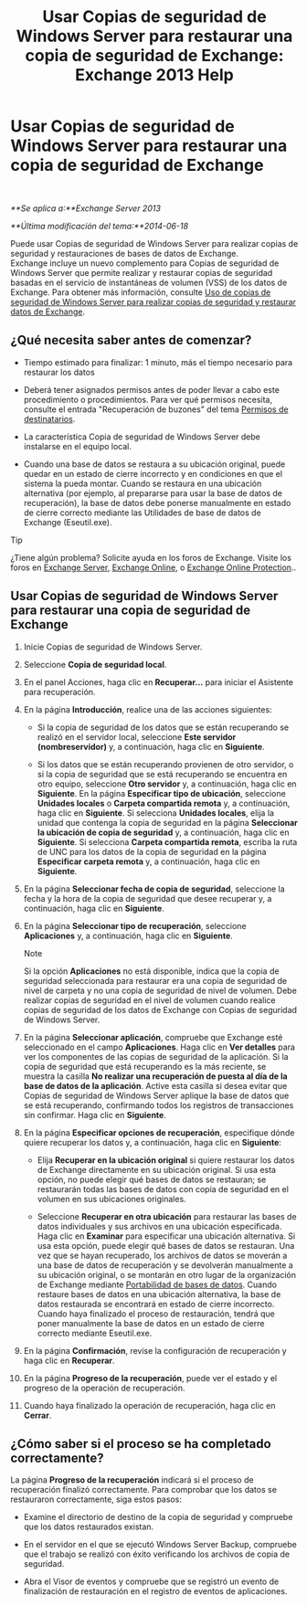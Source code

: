 ﻿---
title: 'Usar Copias de seguridad de Windows Server para restaurar una copia de seguridad de Exchange: Exchange 2013 Help'
TOCTitle: Usar Copias de seguridad de Windows Server para restaurar una copia de seguridad de Exchange
ms:assetid: 2d0f31dc-eb32-451a-8852-591269026506
ms:mtpsurl: https://technet.microsoft.com/es-es/library/Dd876864(v=EXCHG.150)
ms:contentKeyID: 48267937
ms.date: 05/22/2018
mtps_version: v=EXCHG.150
ms.translationtype: MT
---

# Usar Copias de seguridad de Windows Server para restaurar una copia de seguridad de Exchange

 

_**Se aplica a:**Exchange Server 2013_

_**Última modificación del tema:**2014-06-18_

Puede usar Copias de seguridad de Windows Server para realizar copias de seguridad y restauraciones de bases de datos de Exchange. Exchange incluye un nuevo complemento para Copias de seguridad de Windows Server que permite realizar y restaurar copias de seguridad basadas en el servicio de instantáneas de volumen (VSS) de los datos de Exchange. Para obtener más información, consulte [Uso de copias de seguridad de Windows Server para realizar copias de seguridad y restaurar datos de Exchange](using-windows-server-backup-to-back-up-and-restore-exchange-data-exchange-2013-help.md).

## ¿Qué necesita saber antes de comenzar?

  - Tiempo estimado para finalizar: 1 minuto, más el tiempo necesario para restaurar los datos

  - Deberá tener asignados permisos antes de poder llevar a cabo este procedimiento o procedimientos. Para ver qué permisos necesita, consulte el entrada "Recuperación de buzones" del tema [Permisos de destinatarios](recipients-permissions-exchange-2013-help.md).

  - La característica Copia de seguridad de Windows Server debe instalarse en el equipo local.

  - Cuando una base de datos se restaura a su ubicación original, puede quedar en un estado de cierre incorrecto y en condiciones en que el sistema la pueda montar. Cuando se restaura en una ubicación alternativa (por ejemplo, al prepararse para usar la base de datos de recuperación), la base de datos debe ponerse manualmente en estado de cierre correcto mediante las Utilidades de base de datos de Exchange (Eseutil.exe).


> [!TIP]
> ¿Tiene algún problema? Solicite ayuda en los foros de Exchange. Visite los foros en <A href="https://go.microsoft.com/fwlink/p/?linkid=60612">Exchange Server</A>, <A href="https://go.microsoft.com/fwlink/p/?linkid=267542">Exchange Online</A>, o <A href="https://go.microsoft.com/fwlink/p/?linkid=285351">Exchange Online Protection</A>..



## Usar Copias de seguridad de Windows Server para restaurar una copia de seguridad de Exchange

1.  Inicie Copias de seguridad de Windows Server.

2.  Seleccione **Copia de seguridad local**.

3.  En el panel Acciones, haga clic en **Recuperar...** para iniciar el Asistente para recuperación.

4.  En la página **Introducción**, realice una de las acciones siguientes:
    
      - Si la copia de seguridad de los datos que se están recuperando se realizó en el servidor local, seleccione **Este servidor (nombreservidor)** y, a continuación, haga clic en **Siguiente**.
    
      - Si los datos que se están recuperando provienen de otro servidor, o si la copia de seguridad que se está recuperando se encuentra en otro equipo, seleccione **Otro servidor** y, a continuación, haga clic en **Siguiente**. En la página **Especificar tipo de ubicación**, seleccione **Unidades locales** o **Carpeta compartida remota** y, a continuación, haga clic en **Siguiente**. Si selecciona **Unidades locales**, elija la unidad que contenga la copia de seguridad en la página **Seleccionar la ubicación de copia de seguridad** y, a continuación, haga clic en **Siguiente**. Si selecciona **Carpeta compartida remota**, escriba la ruta de UNC para los datos de la copia de seguridad en la página **Especificar carpeta remota** y, a continuación, haga clic en **Siguiente**.

5.  En la página **Seleccionar fecha de copia de seguridad**, seleccione la fecha y la hora de la copia de seguridad que desee recuperar y, a continuación, haga clic en **Siguiente**.

6.  En la página **Seleccionar tipo de recuperación**, seleccione **Aplicaciones** y, a continuación, haga clic en **Siguiente**.
    

    > [!NOTE]
    > Si la opción <STRONG>Aplicaciones</STRONG> no está disponible, indica que la copia de seguridad seleccionada para restaurar era una copia de seguridad de nivel de carpeta y no una copia de seguridad de nivel de volumen. Debe realizar copias de seguridad en el nivel de volumen cuando realice copias de seguridad de los datos de Exchange con Copias de seguridad de Windows Server.



7.  En la página **Seleccionar aplicación**, compruebe que Exchange esté seleccionado en el campo **Aplicaciones**. Haga clic en **Ver detalles** para ver los componentes de las copias de seguridad de la aplicación. Si la copia de seguridad que está recuperando es la más reciente, se muestra la casilla **No realizar una recuperación de puesta al día de la base de datos de la aplicación**. Active esta casilla si desea evitar que Copias de seguridad de Windows Server aplique la base de datos que se está recuperando, confirmando todos los registros de transacciones sin confirmar. Haga clic en **Siguiente**.

8.  En la página **Especificar opciones de recuperación**, especifique dónde quiere recuperar los datos y, a continuación, haga clic en **Siguiente**:
    
      - Elija **Recuperar en la ubicación original** si quiere restaurar los datos de Exchange directamente en su ubicación original. Si usa esta opción, no puede elegir qué bases de datos se restauran; se restaurarán todas las bases de datos con copia de seguridad en el volumen en sus ubicaciones originales.
    
      - Seleccione **Recuperar en otra ubicación** para restaurar las bases de datos individuales y sus archivos en una ubicación especificada. Haga clic en **Examinar** para especificar una ubicación alternativa. Si usa esta opción, puede elegir qué bases de datos se restauran. Una vez que se hayan recuperado, los archivos de datos se moverán a una base de datos de recuperación y se devolverán manualmente a su ubicación original, o se montarán en otro lugar de la organización de Exchange mediante [Portabilidad de bases de datos](database-portability-exchange-2013-help.md). Cuando restaure bases de datos en una ubicación alternativa, la base de datos restaurada se encontrará en estado de cierre incorrecto. Cuando haya finalizado el proceso de restauración, tendrá que poner manualmente la base de datos en un estado de cierre correcto mediante Eseutil.exe.

9.  En la página **Confirmación**, revise la configuración de recuperación y haga clic en **Recuperar**.

10. En la página **Progreso de la recuperación**, puede ver el estado y el progreso de la operación de recuperación.

11. Cuando haya finalizado la operación de recuperación, haga clic en **Cerrar**.

## ¿Cómo saber si el proceso se ha completado correctamente?

La página **Progreso de la recuperación** indicará si el proceso de recuperación finalizó correctamente. Para comprobar que los datos se restauraron correctamente, siga estos pasos:

  - Examine el directorio de destino de la copia de seguridad y compruebe que los datos restaurados existan.

  - En el servidor en el que se ejecutó Windows Server Backup, compruebe que el trabajo se realizó con éxito verificando los archivos de copia de seguridad.

  - Abra el Visor de eventos y compruebe que se registró un evento de finalización de restauración en el registro de eventos de aplicaciones.

